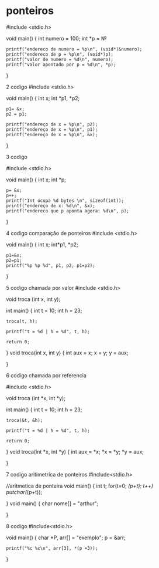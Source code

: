 # ponteiros
#include <stdio.h>

void main() {
    int numero = 100;
    int *p = &numero;
    
    printf("endereco de numero = %p\n", (void*)&numero);
    printf("endereco de p = %p\n", (void*)p);
    printf("valor de numero = %d\n", numero);
    printf("valor apontado por p = %d\n", *p);
}

2 codigo
#include <stdio.h>

void main() 
{
	int x;
	int *p1, *p2;
	
	p1= &x;
	p2 = p1;
	
	printf("endereço de x = %p\n", p2);
	printf("endereço de x = %p\n", p1);
	printf("endereço de x = %p\n", &x);
}

3 codigo

#include <stdio.h>

void main() 
{
	int x;
	int *p;
	
	p= &x;
	p++;
	printf("Int ocupa %d bytes \n", sizeof(int));
	printf("endereço de x: %d\n", &x);
	printf("endereco que p aponta agora: %d\n", p);
	
}

4 codigo 
comparação de ponteiros
#include <stdio.h>

void main() 
{
	int x;
	int*p1, *p2;
	
	p1=&x;
	p2=p1;
	printf("%p %p %d", p1, p2, p1=p2);
		
}

5 codigo 
chamada por valor
#include <stdio.h>

void troca (int x, int y); 

int main()
{
	int t = 10;
	int h = 23;
	
	troca(t, h);
	
	printf("t = %d | h = %d", t, h);
	
	return 0;
		
}
void troca(int x, int y)
{
	int aux = x; 
	x = y;
	y = aux;
	
}

6 codigo 
chamada por referencia

#include <stdio.h>

void troca (int *x, int *y); 

int main()
{
	int t = 10;
	int h = 23;
	
	troca(&t, &h);
	
	printf("t = %d | h = %d", t, h);
	
	return 0;
		
}
void troca(int *x, int *y)
{
	int aux = *x; 
	*x = *y;
	*y = aux;
	
}  

7 codigo 
aritimetrica de ponteiros 
#include<stdio.h>

//aritmetica de ponteira
void main()
{
	int t;
	for(t=0; *(p+t); t++)
		putchar(*(p+t));
		
}
void main()
{
	char nome[] = "arthur";
	
}

8 codigo #include<stdio.h>

void main()
{
	char *P, arr[] = "exemplo";
	p = &arr;
	
	printf("%c %c\n", arr[3], *(p +3));
	
}








